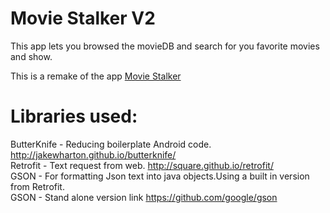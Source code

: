 # Movie Stalker V2

This app lets you browsed the movieDB and search for you favorite movies and show.


This is a remake of the app [Movie Stalker](https://github.com/TheRedSpark/Movie_Stalker)


# Libraries used:
ButterKnife - Reducing boilerplate Android code. http://jakewharton.github.io/butterknife/ <br>
Retrofit - Text request from web. http://square.github.io/retrofit/  <br>
GSON - For formatting Json text into java objects.Using a built in version from Retrofit.<br>
GSON - Stand alone version link https://github.com/google/gson


